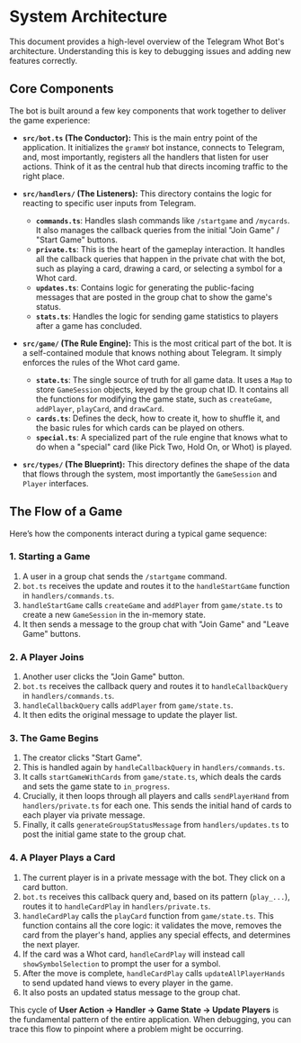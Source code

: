 # System Architecture

This document provides a high-level overview of the Telegram Whot Bot's architecture. Understanding this is key to debugging issues and adding new features correctly.

## Core Components

The bot is built around a few key components that work together to deliver the game experience:

- **`src/bot.ts` (The Conductor):** This is the main entry point of the application. It initializes the `grammY` bot instance, connects to Telegram, and, most importantly, registers all the handlers that listen for user actions. Think of it as the central hub that directs incoming traffic to the right place.

- **`src/handlers/` (The Listeners):** This directory contains the logic for reacting to specific user inputs from Telegram.
    - **`commands.ts`**: Handles slash commands like `/startgame` and `/mycards`. It also manages the callback queries from the initial "Join Game" / "Start Game" buttons.
    - **`private.ts`**: This is the heart of the gameplay interaction. It handles all the callback queries that happen in the private chat with the bot, such as playing a card, drawing a card, or selecting a symbol for a Whot card.
    - **`updates.ts`**: Contains logic for generating the public-facing messages that are posted in the group chat to show the game's status.
    - **`stats.ts`**: Handles the logic for sending game statistics to players after a game has concluded.

- **`src/game/` (The Rule Engine):** This is the most critical part of the bot. It is a self-contained module that knows nothing about Telegram. It simply enforces the rules of the Whot card game.
    - **`state.ts`**: The single source of truth for all game data. It uses a `Map` to store `GameSession` objects, keyed by the group chat ID. It contains all the functions for modifying the game state, such as `createGame`, `addPlayer`, `playCard`, and `drawCard`.
    - **`cards.ts`**: Defines the deck, how to create it, how to shuffle it, and the basic rules for which cards can be played on others.
    - **`special.ts`**: A specialized part of the rule engine that knows what to do when a "special" card (like Pick Two, Hold On, or Whot) is played.

- **`src/types/` (The Blueprint):** This directory defines the shape of the data that flows through the system, most importantly the `GameSession` and `Player` interfaces.

## The Flow of a Game

Here’s how the components interact during a typical game sequence:

### 1. Starting a Game

1.  A user in a group chat sends the `/startgame` command.
2.  `bot.ts` receives the update and routes it to the `handleStartGame` function in `handlers/commands.ts`.
3.  `handleStartGame` calls `createGame` and `addPlayer` from `game/state.ts` to create a new `GameSession` in the in-memory state.
4.  It then sends a message to the group chat with "Join Game" and "Leave Game" buttons.

### 2. A Player Joins

1.  Another user clicks the "Join Game" button.
2.  `bot.ts` receives the callback query and routes it to `handleCallbackQuery` in `handlers/commands.ts`.
3.  `handleCallbackQuery` calls `addPlayer` from `game/state.ts`.
4.  It then edits the original message to update the player list.

### 3. The Game Begins

1.  The creator clicks "Start Game".
2.  This is handled again by `handleCallbackQuery` in `handlers/commands.ts`.
3.  It calls `startGameWithCards` from `game/state.ts`, which deals the cards and sets the game state to `in_progress`.
4.  Crucially, it then loops through all players and calls `sendPlayerHand` from `handlers/private.ts` for each one. This sends the initial hand of cards to each player via private message.
5.  Finally, it calls `generateGroupStatusMessage` from `handlers/updates.ts` to post the initial game state to the group chat.

### 4. A Player Plays a Card

1.  The current player is in a private message with the bot. They click on a card button.
2.  `bot.ts` receives this callback query and, based on its pattern (`play_...`), routes it to `handleCardPlay` in `handlers/private.ts`.
3.  `handleCardPlay` calls the `playCard` function from `game/state.ts`. This function contains all the core logic: it validates the move, removes the card from the player's hand, applies any special effects, and determines the next player.
4.  If the card was a Whot card, `handleCardPlay` will instead call `showSymbolSelection` to prompt the user for a symbol.
5.  After the move is complete, `handleCardPlay` calls `updateAllPlayerHands` to send updated hand views to every player in the game.
6.  It also posts an updated status message to the group chat.

This cycle of **User Action -> Handler -> Game State -> Update Players** is the fundamental pattern of the entire application. When debugging, you can trace this flow to pinpoint where a problem might be occurring.
